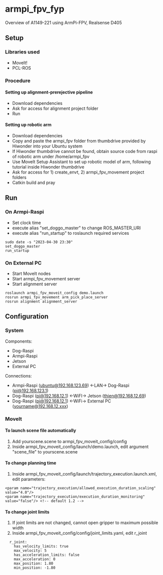 # armpi_fpv_fyp
Overview of A1149-221 using ArmPi-FPV, Realsense D405

## Setup

### Libraries used
- MoveIt!
- PCL-ROS

### Procedure
#### Setting up alignment-prerejective pipeline
- Download dependencies
- Ask for access for alignment project folder
- Run

#### Setting up robotic arm
- Download dependencies
- Copy and paste the armpi_fpv folder from thumbdrive provided by Hiwonder into your Ubuntu system
- If Hiwonder thumbdrive cannot be found, obtain source code from raspi of robotic arm under /home/armpi_fpv
- Use MoveIt Setup Assistant to set up robotic model of arm, following tutorial inside Hiwonder thumbdrive
- Ask for access for 1) create_envt, 2) armpi_fpv_movement project folders
- Catkin build and pray

## Run
### On Armpi-Raspi
- Set clock time
- execute alias "set_doggo_master" to change ROS_MASTER_URI
- execute alias "run_startup" to roslaunch required services
```
sudo date -s "2023-04-30 23:30"
set_doggo_master
run_startup
```

### On External PC
- Start MoveIt nodes
- Start armpi_fpv_movement server
- Start alignment server
```
roslaunch armpi_fpv_moveit_config demo.launch
rosrun armpi_fpv_movement arm_pick_place_server
rosrun alignment alignment_server
```

## Configuration
### System
Components:
- Dog-Raspi
- Armpi-Raspi
- Jetson
- External PC

Connections:
- Armpi-Raspi (ubuntu@192.168.123.69) <-LAN-> Dog-Raspi (pi@192.168.123.1)
- Dog-Raspi (pi@192.168.12.1) <-WiFI-> Jetson (thien@192.168.12.69)
- Dog-Raspi (pi@192.168.12.1) <-WiFi-> External PC (yourname@192.168.12.xxx)

### MoveIt
#### To launch scene file automatically
1. Add yourscene.scene to armpi_fpv_moveit_config/config
2. Inside armpi_fpv_moveit_config/launch/demo.launch, edit argument "scene_file" to yourscene.scene

#### To change planning time
1. Inside armpi_fpv_moveit_config/launch/trajectory_execution.launch.xml, edit parameters:
```
<param name="trajectory_execution/allowed_execution_duration_scaling" value="4.0"/>
<param name="trajectory_execution/execution_duration_monitoring" value="false"/> <!-- default 1.2 -->
```
#### To change joint limits
1. If joint limits are not changed, cannot open gripper to maximum possible width
2. Inside armpi_fpv_moveit_config/config/joint_limits.yaml, edit r_joint
```
  r_joint:
    has_velocity_limits: true
    max_velocity: 5
    has_acceleration_limits: false
    max_acceleration: 0
    max_position: 1.80
    min_position: -1.80
```

